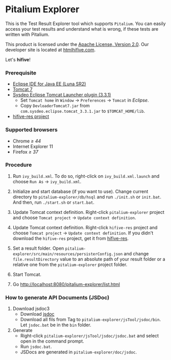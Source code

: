 Pitalium Explorer
========
This is the Test Result Explorer tool which supports `Pitalium`. You
can easily access your test results and understand what is wrong, if these tests
are written with Pitalium.

This product is licensed under the [Apache License, Version 2.0][license].
Our developer site is located at [htmlhifive.com][].

Let's **hifive**!

[license]: http://www.apache.org/licenses/LICENSE-2.0
[htmlhifive.com]: http://www.htmlhifive.com
<!--
![screenshot 1](https://hifive-snu.github.io/pitalium-explorer/img0.png)

![screenshot 2](https://hifive-snu.github.io/pitalium-explorer/img1.png)
-->
### Prerequisite
* [Eclipse IDE for Java EE (Luna SR2)][ide]
* [Tomcat 7][tomcat]
* [Sysdeo Eclipse Tomcat Launcher plugin (3.3.1)][plugin]
  * Set `Tomcat home` in `Window` → `Preferences` → `Tomcat` in *Eclipse*.
  * Copy `DevloaderTomcat7.jar` from `com.sysdeo.eclipse.tomcat_3.3.1.jar` to
    `$TOMCAT_HOME/lib`.
* [hifive-res project][hifive-res]

[ide]: https://eclipse.org/downloads/packages/release/Luna/SR2
[tomcat]: http://tomcat.apache.org/download-70.cgi
[plugin]: http://www.eclipsetotale.com/tomcatPlugin.html
[hifive-res]:https://github.com/hifive/hifive-res.git

### Supported browsers
* Chrome *≥ 44*
* Internet Explorer 11
* Firefox *≥ 37*

### Procedure
1.  Run `ivy_build.xml`. To do so, right-click on `ivy_build.xml.launch` and
    choose `Run As` → `ivy_build.xml`.

2.  Initialize and start database (if you want to use). Change current directory to
    `pitalium-explorer/db/hsql` and run `./init.sh` or `init.bat`.
    And then, run `./start.sh` or `start.bat`.

3.  Update Tomcat context definition. Right-click `pitalium-explorer`
    project and choose `Tomcat project` → `Update context definition`.

4.  Update Tomcat context definition. Right-click `hifive-res`
    project and choose `Tomcat project` → `Update context definition`.
    If you didn't download the `hifive-res` project, get it from [hifive-res](https://github.com/hifive/hifive-res).

5. Set a result folder. Open `pitalium-explorer/src/main/resources/persisterConfig.json` and change `file.resultDirectory` value to an absolute path of your result folder or a relative one from the `pitalium-explorer` project folder.

6.  Start Tomcat.

7.  Go [http://localhost:8080/pitalium-explorer/list.html][url-list]

[url-list]: http://localhost:8080/pitalium-explorer/list.html

### How to generate API Documents (JSDoc)
1.  Download jsdoc3
    - Download [jsdoc](https://github.com/jsdoc3/jsdoc)
    - Download all fils from Tag to `pitalium-explorer/jsTool/jsdoc/bin`. Let
      `jsdoc.bat` be in the `bin` folder.
2.  Generate
    - Right-click `pitalium-explorer/jsTool/jsdoc/jsdoc.bat` and select open
      in the command prompt.
    - Run `jsdoc.bat`.
    - JSDocs are generated in `pitalium-explorer/doc/jsdoc`.
